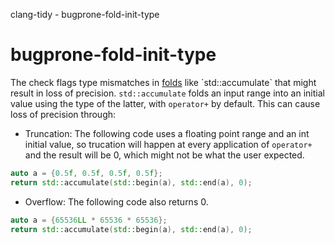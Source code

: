 clang-tidy - bugprone-fold-init-type

</div>

# bugprone-fold-init-type

The check flags type mismatches in
[folds](https://en.wikipedia.org/wiki/Fold_(higher-order_function)) like
`std::accumulate` that might result in loss of precision.
`std::accumulate` folds an input range into an initial value using the
type of the latter, with `operator+` by default. This can cause loss of
precision through:

- Truncation: The following code uses a floating point range and an int
  initial value, so trucation will happen at every application of
  `operator+` and the result will be <span class="title-ref">0</span>,
  which might not be what the user expected.

``` c++
auto a = {0.5f, 0.5f, 0.5f, 0.5f};
return std::accumulate(std::begin(a), std::end(a), 0);
```

- Overflow: The following code also returns
  <span class="title-ref">0</span>.

``` c++
auto a = {65536LL * 65536 * 65536};
return std::accumulate(std::begin(a), std::end(a), 0);
```
